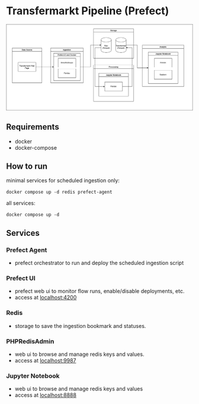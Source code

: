# Transfermarkt Pipeline (Prefect)

![transfermarkt-prefect-architecture](/docs/images/transfermarkt-prefect-architecture.drawio.png)
## Requirements

- docker
- docker-compose

## How to run

minimal services for scheduled ingestion only:
```
docker compose up -d redis prefect-agent
```

all services:
```
docker compose up -d
```

## Services

### Prefect Agent
- prefect orchestrator to run and deploy the scheduled ingestion script

### Prefect UI
- prefect web ui to monitor flow runs, enable/disable deployments, etc.
- access at [localhost:4200](localhost:4200)

### Redis
- storage to save the ingestion bookmark and statuses.

### PHPRedisAdmin
- web ui to browse and manage redis keys and values.
- access at [localhost:9987](localhost:9987)

### Jupyter Notebook
- web ui to browse and manage redis keys and values
- access at [localhost:8888](localhost:8888?token=secret_token)
